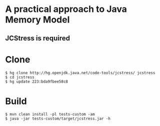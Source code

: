 # A practical approach to Java Memory Model 

## JCStress is required
# Clone
```
$ hg clone http://hg.openjdk.java.net/code-tools/jcstress/ jcstress
$ cd jcstress
$ hg update 223:bda9fbee58c8
```
# Build
```
$ mvn clean install -pl tests-custom -am
$ java -jar tests-custom/target/jcstress.jar -h
```
